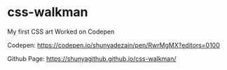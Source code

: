 # css-walkman

My first CSS art
Worked on Codepen 

Codepen: https://codepen.io/shunyadezain/pen/RwrMgMX?editors=0100

Github Page: https://shunyagithub.github.io/css-walkman/
